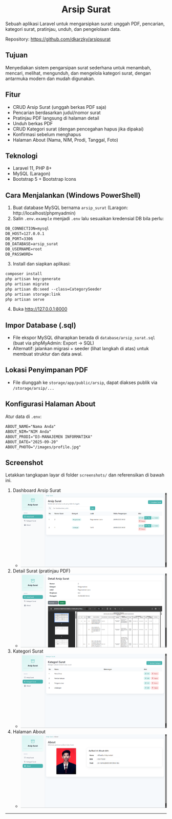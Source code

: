 <h1 align="center">Arsip Surat</h1>

Sebuah aplikasi Laravel untuk mengarsipkan surat: unggah PDF, pencarian, kategori surat, pratinjau, unduh, dan pengelolaan data.

Repository: https://github.com/dkarzky/arsipsurat

## Tujuan
Menyediakan sistem pengarsipan surat sederhana untuk menambah, mencari, melihat, mengunduh, dan mengelola kategori surat, dengan antarmuka modern dan mudah digunakan.

## Fitur
- CRUD Arsip Surat (unggah berkas PDF saja)
- Pencarian berdasarkan judul/nomor surat
- Pratinjau PDF langsung di halaman detail
- Unduh berkas PDF
- CRUD Kategori surat (dengan pencegahan hapus jika dipakai)
- Konfirmasi sebelum menghapus
- Halaman About (Nama, NIM, Prodi, Tanggal, Foto)

## Teknologi
- Laravel 11, PHP 8+
- MySQL (Laragon)
- Bootstrap 5 + Bootstrap Icons

## Cara Menjalankan (Windows PowerShell)
1) Buat database MySQL bernama `arsip_surat` (Laragon: http://localhost/phpmyadmin)
2) Salin `.env.example` menjadi `.env` lalu sesuaikan kredensial DB bila perlu:
```
DB_CONNECTION=mysql
DB_HOST=127.0.0.1
DB_PORT=3306
DB_DATABASE=arsip_surat
DB_USERNAME=root
DB_PASSWORD=
```
3) Install dan siapkan aplikasi:
```
composer install
php artisan key:generate
php artisan migrate
php artisan db:seed --class=CategorySeeder
php artisan storage:link
php artisan serve
```
4) Buka http://127.0.0.1:8000

## Impor Database (.sql)
- File ekspor MySQL diharapkan berada di `database/arsip_surat.sql` (buat via phpMyAdmin: Export → SQL)
- Alternatif: jalankan migrasi + seeder (lihat langkah di atas) untuk membuat struktur dan data awal.

## Lokasi Penyimpanan PDF
- File diunggah ke `storage/app/public/arsip`, dapat diakses publik via `/storage/arsip/...`

## Konfigurasi Halaman About
Atur data di `.env`:
```
ABOUT_NAME="Nama Anda"
ABOUT_NIM="NIM Anda"
ABOUT_PRODI="D3-MANAJEMEN INFORMATIKA"
ABOUT_DATE="2025-09-20"
ABOUT_PHOTO="/images/profile.jpg"
```

## Screenshot
Letakkan tangkapan layar di folder `screenshots/` dan referensikan di bawah ini.

1. Dashboard Arsip Surat
	- ![Surat Index](screenshots/surats-index.png)
2. Detail Surat (pratinjau PDF)
	- ![Surat Show](screenshots/surat-show.png)
3. Kategori Surat
	- ![Kategori Index](screenshots/categories-index.png)
4. Halaman About
	- ![About](screenshots/about.png)

---

